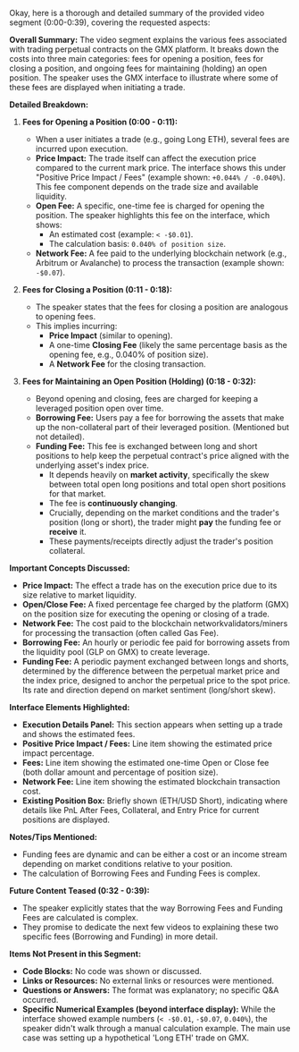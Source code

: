 Okay, here is a thorough and detailed summary of the provided video segment (0:00-0:39), covering the requested aspects:

**Overall Summary:**
The video segment explains the various fees associated with trading perpetual contracts on the GMX platform. It breaks down the costs into three main categories: fees for opening a position, fees for closing a position, and ongoing fees for maintaining (holding) an open position. The speaker uses the GMX interface to illustrate where some of these fees are displayed when initiating a trade.

**Detailed Breakdown:**

1.  **Fees for Opening a Position (0:00 - 0:11):**
    *   When a user initiates a trade (e.g., going Long ETH), several fees are incurred upon execution.
    *   **Price Impact:** The trade itself can affect the execution price compared to the current mark price. The interface shows this under "Positive Price Impact / Fees" (example shown: `+0.044% / -0.040%`). This fee component depends on the trade size and available liquidity.
    *   **Open Fee:** A specific, one-time fee is charged for opening the position. The speaker highlights this fee on the interface, which shows:
        *   An estimated cost (example: `< -$0.01`).
        *   The calculation basis: `0.040% of position size`.
    *   **Network Fee:** A fee paid to the underlying blockchain network (e.g., Arbitrum or Avalanche) to process the transaction (example shown: `-$0.07`).

2.  **Fees for Closing a Position (0:11 - 0:18):**
    *   The speaker states that the fees for closing a position are analogous to opening fees.
    *   This implies incurring:
        *   **Price Impact** (similar to opening).
        *   A one-time **Closing Fee** (likely the same percentage basis as the opening fee, e.g., 0.040% of position size).
        *   A **Network Fee** for the closing transaction.

3.  **Fees for Maintaining an Open Position (Holding) (0:18 - 0:32):**
    *   Beyond opening and closing, fees are charged for keeping a leveraged position open over time.
    *   **Borrowing Fee:** Users pay a fee for borrowing the assets that make up the non-collateral part of their leveraged position. (Mentioned but not detailed).
    *   **Funding Fee:** This fee is exchanged between long and short positions to help keep the perpetual contract's price aligned with the underlying asset's index price.
        *   It depends heavily on **market activity**, specifically the skew between total open long positions and total open short positions for that market.
        *   The fee is **continuously changing**.
        *   Crucially, depending on the market conditions and the trader's position (long or short), the trader might **pay** the funding fee or **receive** it.
        *   These payments/receipts directly adjust the trader's position collateral.

**Important Concepts Discussed:**

*   **Price Impact:** The effect a trade has on the execution price due to its size relative to market liquidity.
*   **Open/Close Fee:** A fixed percentage fee charged by the platform (GMX) on the position size for executing the opening or closing of a trade.
*   **Network Fee:** The cost paid to the blockchain networkvalidators/miners for processing the transaction (often called Gas Fee).
*   **Borrowing Fee:** An hourly or periodic fee paid for borrowing assets from the liquidity pool (GLP on GMX) to create leverage.
*   **Funding Fee:** A periodic payment exchanged between longs and shorts, determined by the difference between the perpetual market price and the index price, designed to anchor the perpetual price to the spot price. Its rate and direction depend on market sentiment (long/short skew).

**Interface Elements Highlighted:**

*   **Execution Details Panel:** This section appears when setting up a trade and shows the estimated fees.
*   **Positive Price Impact / Fees:** Line item showing the estimated price impact percentage.
*   **Fees:** Line item showing the estimated one-time Open or Close fee (both dollar amount and percentage of position size).
*   **Network Fee:** Line item showing the estimated blockchain transaction cost.
*   **Existing Position Box:** Briefly shown (ETH/USD Short), indicating where details like PnL After Fees, Collateral, and Entry Price for current positions are displayed.

**Notes/Tips Mentioned:**

*   Funding fees are dynamic and can be either a cost or an income stream depending on market conditions relative to your position.
*   The calculation of Borrowing Fees and Funding Fees is complex.

**Future Content Teased (0:32 - 0:39):**

*   The speaker explicitly states that the way Borrowing Fees and Funding Fees are calculated is complex.
*   They promise to dedicate the next few videos to explaining these two specific fees (Borrowing and Funding) in more detail.

**Items Not Present in this Segment:**

*   **Code Blocks:** No code was shown or discussed.
*   **Links or Resources:** No external links or resources were mentioned.
*   **Questions or Answers:** The format was explanatory; no specific Q&A occurred.
*   **Specific Numerical Examples (beyond interface display):** While the interface showed example numbers (`< -$0.01`, `-$0.07`, `0.040%`), the speaker didn't walk through a manual calculation example. The main use case was setting up a hypothetical 'Long ETH' trade on GMX.